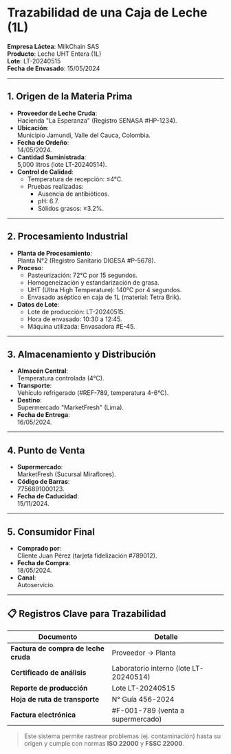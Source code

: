 # Trazabilidad de una Caja de Leche (1L)  

**Empresa Láctea**: MilkChain SAS  
**Producto**: Leche UHT Entera (1L)  
**Lote**: LT-20240515  
**Fecha de Envasado**: 15/05/2024  

---

## 1. Origen de la Materia Prima  
- **Proveedor de Leche Cruda**:  
  Hacienda "La Esperanza" (Registro SENASA #HP-1234).  
- **Ubicación**:  
  Municipio Jamundi, Valle del Cauca, Colombia.  
- **Fecha de Ordeño**:  
  14/05/2024.  
- **Cantidad Suministrada**:  
  5,000 litros (lote LT-20240514).  
- **Control de Calidad**:  
  - Temperatura de recepción: ≤4°C.  
  - Pruebas realizadas:  
    - Ausencia de antibióticos.  
    - pH: 6.7.  
    - Sólidos grasos: ≥3.2%.  

---

## 2. Procesamiento Industrial  
- **Planta de Procesamiento**:  
  Planta N°2 (Registro Sanitario DIGESA #P-5678).  
- **Proceso**:  
  - Pasteurización: 72°C por 15 segundos.  
  - Homogeneización y estandarización de grasa.  
  - UHT (Ultra High Temperature): 140°C por 4 segundos.  
  - Envasado aséptico en caja de 1L (material: Tetra Brik).  
- **Datos de Lote**:  
  - Lote de producción: LT-20240515.  
  - Hora de envasado: 10:30 a 12:45.  
  - Máquina utilizada: Envasadora #E-45.  

---

## 3. Almacenamiento y Distribución  
- **Almacén Central**:  
  Temperatura controlada (4°C).  
- **Transporte**:  
  Vehículo refrigerado (#REF-789, temperatura 4-6°C).  
- **Destino**:  
  Supermercado "MarketFresh" (Lima).  
- **Fecha de Entrega**:  
  16/05/2024.  

---

## 4. Punto de Venta  
- **Supermercado**:  
  MarketFresh (Sucursal Miraflores).  
- **Código de Barras**:  
  7756891000123.  
- **Fecha de Caducidad**:  
  15/11/2024.  

---

## 5. Consumidor Final  
- **Comprado por**:  
  Cliente Juan Pérez (tarjeta fidelización #789012).  
- **Fecha de Compra**:  
  18/05/2024.  
- **Canal**:  
  Autoservicio.  

---

## 📋 Registros Clave para Trazabilidad  
| Documento | Detalle |  
|-----------|---------|  
| **Factura de compra de leche cruda** | Proveedor → Planta |  
| **Certificado de análisis** | Laboratorio interno (lote LT-20240514) |  
| **Reporte de producción** | Lote LT-20240515 |  
| **Hoja de ruta de transporte** | N° Guía 456-2024 |  
| **Factura electrónica** | #F-001-789 (venta a supermercado) |  

> Este sistema permite rastrear problemas (ej. contaminación) hasta su origen y cumple con normas **ISO 22000** y **FSSC 22000**.  
